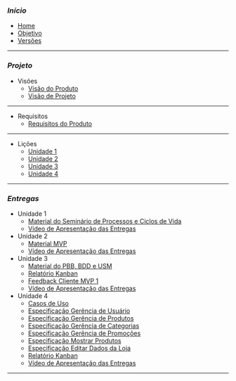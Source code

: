 ### _**Início**_

- [Home](README.md)
- [Objetivo](pages/objetivo.md)
- [Versões](pages/Versoes.md)

---

### _**Projeto**_

- Visões
  - [Visão do Produto](pages/VisaoProd.md)
  - [Visão de Projeto](pages/VisaoProj.md)

---

- Requisitos
  - [Requisitos do Produto](pages/RequisitosProd.md)

---

- Lições
  - [Unidade 1](pages/Licoes.md)
  - [Unidade 2](pages/Licoes2.md)
  - [Unidade 3](pages/Licoes3.md)
  - [Unidade 4](pages/Licoes4.md)

---

### _**Entregas**_

- Unidade 1
  - [Material do Seminário de Processos e Ciclos de Vida](pages/SlidesSeminario.md)
  - [Vídeo de Apresentação das Entregas](pages/VideoEntrega.md)
- Unidade 2
  - [Material MVP](pages/QuadroRequisitos.md)
  - [Vídeo de Apresentação das Entregas](pages/VideoEntrega2.md)
- Unidade 3
  - [Material do PBB, BDD e USM](pages/PBB_USM.md)
  - [Relatório Kanban](pages/PrintsKanban.md)
  - [Feedback Cliente MVP 1](pages/VideoClienteUnidade3.md)
  - [Vídeo de Apresentação das Entregas](pages/VideoEntrega3.md)
- Unidade 4
  - [Casos de Uso](pages/Casos_Uso.md)
  - [Especificação Gerência de Usuário](pages/EspecificacaoUC/Esp1.md)
  - [Especificação Gerência de Produtos](pages/EspecificacaoUC/Esp2.md)
  - [Especificação Gerência de Categorias](pages/EspecificacaoUC/Esp3.md)
  - [Especificação Gerência de Promoções](pages/EspecificacaoUC/Esp4.md)
  - [Especificação Mostrar Produtos](pages/EspecificacaoUC/Esp5.md)
  - [Especificação Editar Dados da Loja](pages/EspecificacaoUC/Esp6.md)
  - [Relatório Kanban](pages/PrintsKanbanUnidade4.md)
  - [Vídeo de Apresentação das Entregas](pages/VideoEntrega4.md)

---
